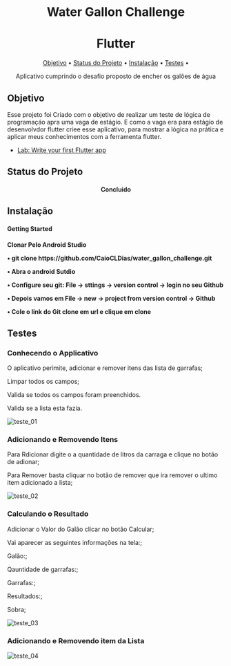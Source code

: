 <h1 align="center">Water Gallon Challenge</h1>

<h1 align="center">
   Flutter
</h1>

<p align="center">
 <a href="#objetivo">Objetivo</a> •
 <a href="#status-do-projeto">Status do Projeto</a> •
 <a href="#instalação">Instalação</a> • 
 <a href="#testes">Testes</a> • 
</p>
<p align="center"> Aplicativo cumprindo o desafio proposto de encher os galões de água</p>

## Objetivo

Esse projeto foi Criado com o objetivo de realizar um teste de lógica de programaçáo apra uma vaga de estágio. 
E como a vaga era para estágio de desenvolvdor flutter criee esse aplicativo, para mostrar a lógica na prática e aplicar meus conhecimentos com a ferramenta flutter. 

- [Lab: Write your first Flutter app](https://flutter.dev/)

## Status do Projeto

<h4 align="center"> 
	  Concluido
</h4>

## Instalação
<h4>Getting Started<h4>
  Clonar Pelo Android Studio
    <p>• git clone https://github.com/CaioCLDias/water_gallon_challenge.git<p>
    <p>• Abra o android Sutdio<p><p>
    <p>• Configure seu git: File -> sttings -> version control -> login no seu Github<p>
    <p> • Depois vamos em File -> new -> project from version control -> Github<p>
    <p>• Cole o link do Git clone em url e clique em clone<p>
  
## Testes
### Conhecendo o Applicativo
<p>O aplicativo perimite, adicionar e remover itens das lista de garrafas;<p>
<p>Limpar todos os campos;<p>
<p>Valida se todos os campos foram preenchidos.<p>
<p>Valida se a lista esta fazia.<p>
	
![teste_01](https://user-images.githubusercontent.com/23087077/110269158-dc743e80-7fa1-11eb-8248-ab972ccd7de7.gif)

### Adicionando e Removendo Itens
<p>Para Rdicionar digite o a quantidade de litros da carraga e clique no botão de adionar;<p>
<p>Para Remover basta cliquar no botão de remover que ira remover o ultimo item adicionado a lista;<p>
	
![teste_02](https://user-images.githubusercontent.com/23087077/110269647-f19d9d00-7fa2-11eb-880e-ecb262bef181.gif)

### Calculando o Resultado
<p>Adicionar o Valor do Galão clicar no botão Calcular;<p>
<p>Vai aparecer as seguintes informações na tela:;<p>
<p>Galão:;<p>
<p>Qauntidade de garrafas:;<p>
<p>Garrafas:;<p>
<p>Resultados:;<p>
<p>Sobra;<p>
	
![teste_03](https://user-images.githubusercontent.com/23087077/110269857-5b1dab80-7fa3-11eb-9e53-5017813aa9cc.gif)

### Adicionando e Removendo item da Lista

![teste_04](https://user-images.githubusercontent.com/23087077/110270726-31fe1a80-7fa5-11eb-8a0c-f5cd243e76c4.gif)








